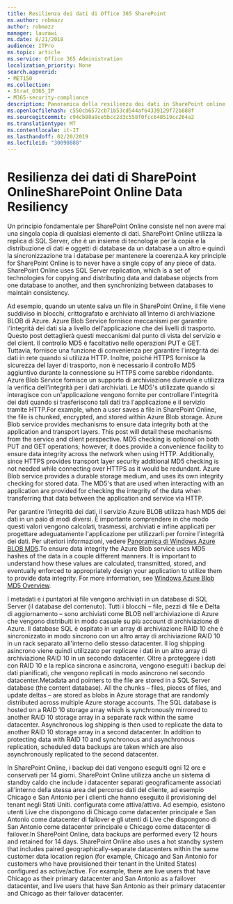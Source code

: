 ```yaml
---
title: Resilienza dei dati di Office 365 SharePoint
ms.author: robmazz
author: robmazz
manager: laurawi
ms.date: 8/21/2018
audience: ITPro
ms.topic: article
ms.service: Office 365 Administration
localization_priority: None
search.appverid:
- MET150
ms.collection:
- Strat_O365_IP
- M365-security-compliance
description: Panoramica della resilienza dei dati in SharePoint online in Office 365.
ms.openlocfilehash: c550cb6572cb71b53cd544af64339129f72b888f
ms.sourcegitcommit: c94cb88a9ce5bcc2d3c558f0fcc648519cc264a2
ms.translationtype: MT
ms.contentlocale: it-IT
ms.lasthandoff: 02/20/2019
ms.locfileid: "30090888"
---
```

# <a name="sharepoint-online-data-resiliency"></a><span data-ttu-id="1f623-103">Resilienza dei dati di SharePoint Online</span><span class="sxs-lookup"><span data-stu-id="1f623-103">SharePoint Online Data Resiliency</span></span>
<span data-ttu-id="1f623-p101">Un principio fondamentale per SharePoint Online consiste nel non avere mai una singola copia di qualsiasi elemento di dati. SharePoint Online utilizza la replica di SQL Server, che è un insieme di tecnologie per la copia e la distribuzione di dati e oggetti di database da un database a un altro e quindi la sincronizzazione tra i database per mantenere la coerenza.</span><span class="sxs-lookup"><span data-stu-id="1f623-p101">A key principle for SharePoint Online is to never have a single copy of any piece of data. SharePoint Online uses SQL Server replication, which is a set of technologies for copying and distributing data and database objects from one database to another, and then synchronizing between databases to maintain consistency.</span></span> 

<span data-ttu-id="1f623-p102">Ad esempio, quando un utente salva un file in SharePoint Online, il file viene suddiviso in blocchi, crittografato e archiviato all'interno di archiviazione BLOB di Azure. Azure Blob Service fornisce meccanismi per garantire l'integrità dei dati sia a livello dell'applicazione che dei livelli di trasporto. Questo post dettaglierà questi meccanismi dal punto di vista del servizio e del client. Il controllo MD5 è facoltativo nelle operazioni PUT e GET. Tuttavia, fornisce una funzione di convenienza per garantire l'integrità dei dati in rete quando si utilizza HTTP. Inoltre, poiché HTTPS fornisce la sicurezza del layer di trasporto, non è necessario il controllo MD5 aggiuntivo durante la connessione su HTTPS come sarebbe ridondante. Azure Blob Service fornisce un supporto di archiviazione durevole e utilizza la verifica dell'integrità per i dati archiviati. Le MD5's utilizzate quando si interagisce con un'applicazione vengono fornite per controllare l'integrità dei dati quando si trasferiscono tali dati tra l'applicazione e il servizio tramite HTTP.</span><span class="sxs-lookup"><span data-stu-id="1f623-p102">For example, when a user saves a file in SharePoint Online, the file is chunked, encrypted, and stored within Azure Blob storage. Azure Blob service provides mechanisms to ensure data integrity both at the application and transport layers. This post will detail these mechanisms from the service and client perspective. MD5 checking is optional on both PUT and GET operations; however, it does provide a convenience facility to ensure data integrity across the network when using HTTP. Additionally, since HTTPS provides transport layer security additional MD5 checking is not needed while connecting over HTTPS as it would be redundant. Azure Blob service provides a durable storage medium, and uses its own integrity checking for stored data. The MD5's that are used when interacting with an application are provided for checking the integrity of the data when transferring that data between the application and service via HTTP.</span></span> 

<span data-ttu-id="1f623-p103">Per garantire l'integrità dei dati, il servizio Azure BLOB utilizza hash MD5 dei dati in un paio di modi diversi. È importante comprendere in che modo questi valori vengono calcolati, trasmessi, archiviati e infine applicati per progettare adeguatamente l'applicazione per utilizzarli per fornire l'integrità dei dati. Per ulteriori informazioni, vedere [Panoramica di Windows Azure BLOB MD5](http://blogs.msdn.com/b/windowsazurestorage/archive/2011/02/18/windows-azure-blob-md5-overview.aspx).</span><span class="sxs-lookup"><span data-stu-id="1f623-p103">To ensure data integrity the Azure Blob service uses MD5 hashes of the data in a couple different manners. It is important to understand how these values are calculated, transmitted, stored, and eventually enforced to appropriately design your application to utilize them to provide data integrity. For more information, see [Windows Azure Blob MD5 Overview](http://blogs.msdn.com/b/windowsazurestorage/archive/2011/02/18/windows-azure-blob-md5-overview.aspx).</span></span> 

<span data-ttu-id="1f623-p104">I metadati e i puntatori al file vengono archiviati in un database di SQL Server (il database del contenuto). Tutti i blocchi – file, pezzi di file e Delta di aggiornamento – sono archiviati come BLOB nell'archiviazione di Azure che vengono distribuiti in modo casuale su più account di archiviazione di Azure. Il database SQL è ospitato in un array di archiviazione RAID 10 che è sincronizzato in modo sincrono con un altro array di archiviazione RAID 10 in un rack separato all'interno dello stesso datacenter. Il log shipping asincrono viene quindi utilizzato per replicare i dati in un altro array di archiviazione RAID 10 in un secondo datacenter. Oltre a proteggere i dati con RAID 10 e la replica sincrona e asincrona, vengono eseguiti i backup dei dati pianificati, che vengono replicati in modo asincrono nel secondo datacenter.</span><span class="sxs-lookup"><span data-stu-id="1f623-p104">Metadata and pointers to the file are stored in a SQL Server database (the content database). All the chunks – files, pieces of files, and update deltas – are stored as blobs in Azure storage that are randomly distributed across multiple Azure storage accounts. The SQL database is hosted on a RAID 10 storage array which is synchronously mirrored to another RAID 10 storage array in a separate rack within the same datacenter. Asynchronous log shipping is then used to replicate the data to another RAID 10 storage array in a second datacenter. In addition to protecting data with RAID 10 and synchronous and asynchronous replication, scheduled data backups are taken which are also asynchronously replicated to the second datacenter.</span></span> 

<span data-ttu-id="1f623-p105">In SharePoint Online, i backup dei dati vengono eseguiti ogni 12 ore e conservati per 14 giorni. SharePoint Online utilizza anche un sistema di standby caldo che include i datacenter separati geograficamente associati all'interno della stessa area del percorso dati del cliente, ad esempio Chicago e San Antonio per i clienti che hanno eseguito il provisioning del tenant negli Stati Uniti. configurata come attiva/attiva. Ad esempio, esistono utenti Live che dispongono di Chicago come datacenter principale e San Antonio come datacenter di failover e gli utenti di Live che dispongono di San Antonio come datacenter principale e Chicago come datacenter di failover.</span><span class="sxs-lookup"><span data-stu-id="1f623-p105">In SharePoint Online, data backups are performed every 12 hours and retained for 14 days. SharePoint Online also uses a hot standby system that includes paired geographically-separate datacenters within the same customer data location region (for example, Chicago and San Antonio for customers who have provisioned their tenant in the United States) configured as active/active. For example, there are live users that have Chicago as their primary datacenter and San Antonio as a failover datacenter, and live users that have San Antonio as their primary datacenter and Chicago as their failover datacenter.</span></span> 